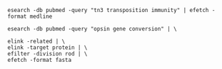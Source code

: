 

```esearch -db pubmed -query "tn3 transposition immunity" | efetch -format medline```

```
esearch -db pubmed -query "opsin gene conversion" | \

elink -related | \
elink -target protein | \
efilter -division rod | \
efetch -format fasta
```

